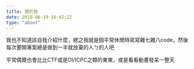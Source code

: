 ```yaml
---
title: 關於我
date: 2019-06-19 16:42:22
type: "about"
---
```


我也不知道該自我介紹什麼，總之我就是個平常休閒時寫寫雜七雜八code，然後每次要開專案總是做到一半就放棄的人ㄅ的人吧

平常偶爾也會比比CTF或是OI/ICPC之類的東東，或是看看動畫發呆一整天
